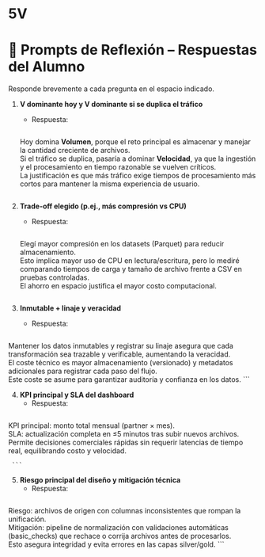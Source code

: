 # 5V
# 🧠 Prompts de Reflexión – Respuestas del Alumno

Responde brevemente a cada pregunta en el espacio indicado.

1. **V dominante hoy y V dominante si se duplica el tráfico**  
   - Respuesta:  
     ```
    Hoy domina **Volumen**, porque el reto principal es almacenar y manejar la cantidad creciente de archivos.  
Si el tráfico se duplica, pasaría a dominar **Velocidad**, ya que la ingestión y el procesamiento en tiempo razonable se vuelven críticos.  
La justificación es que más tráfico exige tiempos de procesamiento más cortos para mantener la misma experiencia de usuario.

     ```

2. **Trade-off elegido (p.ej., más compresión vs CPU)**  
   - Respuesta:  
     ```
   Elegí mayor compresión en los datasets (Parquet) para reducir almacenamiento.  
Esto implica mayor uso de CPU en lectura/escritura, pero lo mediré comparando tiempos de carga y tamaño de archivo frente a CSV en pruebas controladas.  
El ahorro en espacio justifica el mayor costo computacional.
     ```

3. **Inmutable + linaje y veracidad**  
   - Respuesta:  
     ```
  Mantener los datos inmutables y registrar su linaje asegura que cada transformación sea trazable y verificable, aumentando la veracidad.  
El coste técnico es mayor almacenamiento (versionado) y metadatos adicionales para registrar cada paso del flujo.  
Este coste se asume para garantizar auditoría y confianza en los datos.
     ```

4. **KPI principal y SLA del dashboard**  
   - Respuesta:  
     ```
 KPI principal: monto total mensual (partner × mes).  
SLA: actualización completa en ≤5 minutos tras subir nuevos archivos.  
Permite decisiones comerciales rápidas sin requerir latencias de tiempo real, equilibrando costo y velocidad.

     ```

5. **Riesgo principal del diseño y mitigación técnica**  
   - Respuesta:  
     ```
Riesgo: archivos de origen con columnas inconsistentes que rompan la unificación.  
Mitigación: pipeline de normalización con validaciones automáticas (basic_checks) que rechace o corrija archivos antes de procesarlos.  
Esto asegura integridad y evita errores en las capas silver/gold.
     ```
